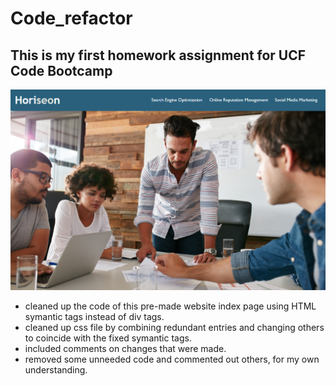 # Code_refactor
## **This is my first homework assignment for UCF Code Bootcamp**

![screen cap of website](assets/images/HoriseonScreenCap.png)

- cleaned up the code of this pre-made website index page using HTML symantic tags instead of div tags.
- cleaned up css file by combining redundant entries and changing others to coincide with the fixed symantic tags.
- included comments on changes that were made.
- removed some unneeded code and commented out others, for my own understanding.
